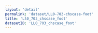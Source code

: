```yaml
---
layout: 'detail'
permalink: 'dataset/LL0-703-chscase-foot'
title: 'Ll0_703_chscase_foot'
datasetID: 'LL0_703_chscase_foot'
---
```

